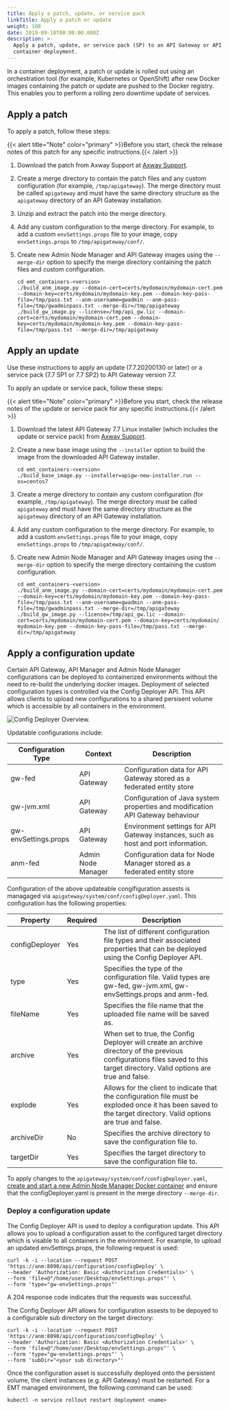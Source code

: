 ```yaml
---
title: Apply a patch, update, or service pack
linkTitle: Apply a patch or update
weight: 108
date: 2019-09-18T00:00:00.000Z
description: >-
  Apply a patch, update, or service pack (SP) to an API Gateway or API Manager
  container deployment.
---
```


In a container deployment, a patch or update is rolled out using an orchestration tool (for example, Kubernetes or OpenShift) after new Docker images containing the patch or update are pushed to the Docker registry. This enables you to perform a rolling zero downtime update of services.

## Apply a patch

To apply a patch, follow these steps:

{{< alert title="Note" color="primary" >}}Before you start, check the release notes of this patch for any specific instructions.{{< /alert >}}

1. Download the patch from Axway Support at [Axway Support](https://support.axway.com/).
2. Create a merge directory to contain the patch files and any custom configuration (for example, `/tmp/apigateway`). The merge directory must be called `apigateway` and must have the same directory structure as the `apigateway` directory of an API Gateway installation.
3. Unzip and extract the patch into the merge directory.
4. Add any custom configuration to the merge directory. For example, to add a custom `envSettings.props` file to your image, copy `envSettings.props` to `/tmp/apigateway/conf/`.
5. Create new Admin Node Manager and API Gateway images using the `--merge-dir` option to specify the merge directory containing the patch files and custom configuration.

    ```
    cd emt_containers-<version>
    ./build_anm_image.py --domain-cert=certs/mydomain/mydomain-cert.pem --domain-key=certs/mydomain/mydomain-key.pem --domain-key-pass-file=/tmp/pass.txt --anm-username=gwadmin --anm-pass-file=/tmp/gwadminpass.txt --merge-dir=/tmp/apigateway
    ./build_gw_image.py --license=/tmp/api_gw.lic --domain-cert=certs/mydomain/mydomain-cert.pem --domain-key=certs/mydomain/mydomain-key.pem --domain-key-pass-file=/tmp/pass.txt --merge-dir=/tmp/apigateway
    ```

## Apply an update

Use these instructions to apply an update (7.7.20200130 or later) or a service pack (7.7 SP1 or 7.7 SP2) to API Gateway version 7.7.

To apply an update or service pack, follow these steps:

{{< alert title="Note" color="primary" >}}Before you start, check the release notes of the update or service pack for any specific instructions.{{< /alert >}}

1. Download the latest API Gateway 7.7 Linux installer (which includes the update or service pack) from [Axway Support](https://support.axway.com/).
2. Create a new base image using the `--installer` option to build the image from the downloaded API Gateway installer.

    ```
    cd emt_containers-<version>
    ./build_base_image.py --installer=apigw-new-installer.run --os=centos7
    ```

3. Create a merge directory to contain any custom configuration (for example, `/tmp/apigateway`). The merge directory must be called `apigateway` and must have the same directory structure as the `apigateway` directory of an API Gateway installation.
4. Add any custom configuration to the merge directory. For example, to add a custom `envSettings.props` file to your image, copy `envSettings.props` to `/tmp/apigateway/conf/`.
5. Create new Admin Node Manager and API Gateway images using the `--merge-dir` option to specify the merge directory containing the custom configuration.

    ```
    cd emt_containers-<version>
    ./build_anm_image.py --domain-cert=certs/mydomain/mydomain-cert.pem --domain-key=certs/mydomain/mydomain-key.pem --domain-key-pass-file=/tmp/pass.txt --anm-username=gwadmin --anm-pass-file=/tmp/gwadminpass.txt --merge-dir=/tmp/apigateway
    ./build_gw_image.py --license=/tmp/api_gw.lic --domain-cert=certs/mydomain/mydomain-cert.pem --domain-key=certs/mydomain/ mydomain-key.pem --domain-key-pass-file=/tmp/pass.txt --merge-dir=/tmp/apigateway
    ```

## Apply a configuration update

Certain API Gateway, API Manager and Admin Node Manager configurations can be deployed to containerized environments without the need to re-build the underlying docker images. Deployment of selected configuration types is controlled via the Config Deployer API. This API allows clients to upload new configurations to a shared persisent volume which is accessible by all containers in the environment.

![Config Deployer Overview.](/Images/ContainerGuide/config_deployer.png)

Updatable configurations include:

| Configuration Type                        | Context                                                        | Description  |
| ----------------------------------------- | -------------------------------------------------------------- |------------- |
| gw-fed                                    | API Gateway                                                    | Configuration data for API Gateway stored as a federated entity store |
| gw-jvm.xml                                | API Gateway                                                    | Configuration of Java system properties and modification API Gateway behaviour |
| gw-envSettings.props                      | API Gateway                                                    | Environment settings for API Gateway instances, such as host and port information. |
| anm-fed                                   | Admin Node Manager                                             | Configuration data for Node Manager stored as a federated entity store |

Configuration of the above updateable congifiguration assests is managaged via `apigateway/system/conf/configDeployer.yaml`. This configuration has the following properties:

| Property                                  | Required                                                       | Description  |
| ----------------------------------------- | -------------------------------------------------------------- |------------- |
| configDeployer                            | Yes                                                            | The list of different configuration file types and their associated properties that can be deployed using the Config Deployer API. |
| type                                      | Yes                                                            | Specifies the type of the configuration file. Valid types are gw-fed, gw-jvm.xml, gw-envSettings.props and anm-fed. |
| fileName                                  | Yes                                                            | Specifies the file name that the uploaded file name will be saved as. |
| archive                                   | Yes                                                            | When set to true, the Config Deployer will create an archive directory of the previous configurations files saved to this target directory.  Valid options are true and false. |
| explode                                   | Yes                                                            | Allows for the client to indicate that the configuration file must be exploded once it has been saved to the target directory. Valid options are true and false. |
| archiveDir                                | No                                                             | Specifies the archive directory to save the configuration file to. |
| targetDir                                 | Yes                                                            | Specifies the target directory to save the configuration file to. |

To apply changes to the `apigateway/system/conf/configDeployer.yaml`, [create and start a new Admin Node Manager Docker container](/docs/apim_installation/apigw_containers/docker_script_baseimage) and ensure that the configDeployer.yaml is present in the merge directory  `--merge-dir`.

### Deploy a configuration update

The Config Deployer API is used to deploy a configuration update. This API allows you to upload a configuration asset to the configured target directory which is visable to all containers in the environment. For example, to upload an updated envSettings.props, the following request is used:

```
curl -k -i --location --request POST 'https://anm:8090/api/configuration/configDeploy' \
--header 'Authorization: Basic <Authorization Credentials>' \
--form 'file=@"/home/user/Desktop/envSettings.props"' \
--form 'type="gw-envSettings.props"'
```

A 204 response code indicates that the requests was successful.

The Config Deployer API allows for configuration assests to be depoyed to a configurable sub directory on the target directory:
```
curl -k -i --location --request POST 'https://anm:8090/api/configuration/configDeploy' \
--header 'Authorization: Basic <Authorization Credentials>' \
--form 'file=@"/home/user/Desktop/envSettings.props"' \
--form 'type="gw-envSettings.props"' \
--form 'subDir="<your sub directory>"'
```

Once the configuration asset is successfully deployed onto the persistent volume, the client instances (e.g. API Gateway) must be restarted. For a EMT managed environment, the following command can be used:

```
kubectl -n service rollout restart deployment <name>
```

